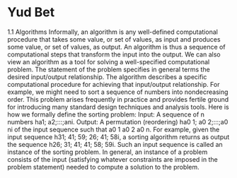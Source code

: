 # Yud Bet

1.1 Algorithms
Informally, an algorithm is any well-defined computational procedure that takes
some value, or set of values, as input and produces some value, or set of values, as
output. An algorithm is thus a sequence of computational steps that transform the
input into the output.
We can also view an algorithm as a tool for solving a well-specified computational problem. The statement of the problem specifies in general terms the desired
input/output relationship. The algorithm describes a specific computational procedure for achieving that input/output relationship.
For example, we might need to sort a sequence of numbers into nondecreasing
order. This problem arises frequently in practice and provides fertile ground for
introducing many standard design techniques and analysis tools. Here is how we
formally define the sorting problem:
Input: A sequence of n numbers ha1; a2;:::;ani.
Output: A permutation (reordering) ha0
1; a0
2;:::;a0
ni of the input sequence such
that a0
1  a0
2    a0
n.
For example, given the input sequence h31; 41; 59; 26; 41; 58i, a sorting algorithm
returns as output the sequence h26; 31; 41; 41; 58; 59i. Such an input sequence is
called an instance of the sorting problem. In general, an instance of a problem
consists of the input (satisfying whatever constraints are imposed in the problem
statement) needed to compute a solution to the problem.
